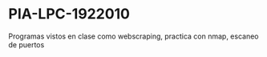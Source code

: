 # PIA-LPC-1922010
Programas vistos en clase como webscraping, practica con nmap, escaneo de puertos
